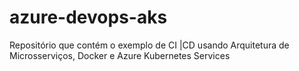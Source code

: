 # azure-devops-aks
Repositório que contém o exemplo de CI |CD usando Arquitetura de Microsserviços, Docker e Azure Kubernetes Services
